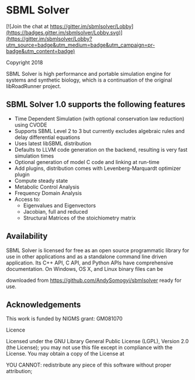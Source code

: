 SBML Solver
===========

[![Join the chat at https://gitter.im/sbmlsolver/Lobby](https://badges.gitter.im/sbmlsolver/Lobby.svg)](https://gitter.im/sbmlsolver/Lobby?utm_source=badge&utm_medium=badge&utm_campaign=pr-badge&utm_content=badge)


Copyright 2018

SBML Solver is high performance and portable simulation engine for systems and
synthetic biology, which is a continuation of the original libRoadRunner
project. 

SBML Solver 1.0 supports the following features
-----------------------------------------------

- Time Dependent Simulation (with optional conservation law reduction) using CVODE
- Supports SBML Level 2 to 3 but currently excludes algebraic rules and delay differential equations
- Uses latest libSBML distribution
- Defaults to LLVM code generation on the backend, resulting is very fast simulation times
- Optional generation of model C code and linking at run-time
- Add plugins, distribution comes with Levenberg-Marquardt optimizer plugin
- Compute steady state
- Metabolic Control Analysis
- Frequency Domain Analysis
- Access to:
  - Eigenvalues and Eigenvectors
  - Jacobian, full and reduced
  - Structural Matrices of the stoichiometry matrix


Availability
------------

SBML Solver is licensed for free as an open source programmatic library for use in other 
applications and as a standalone command line driven application. Its C++ API, C API, and 
Python APIs have comprehensive documentation. On Windows, OS X, and Linux binary files can be 

downloaded from <https://github.com/AndySomogyi/sbmlsolver> ready for use.


Acknowledgements
----------------

This work is funded by NIGMS grant: GM081070

Licence

Licensed under the GNU Library General Public License (LGPL), Version 2.0 (the License); you may not use this 
file except in compliance with the License. You may obtain a copy of the License at


YOU CANNOT: redistribute any piece of this software without proper attribution;

